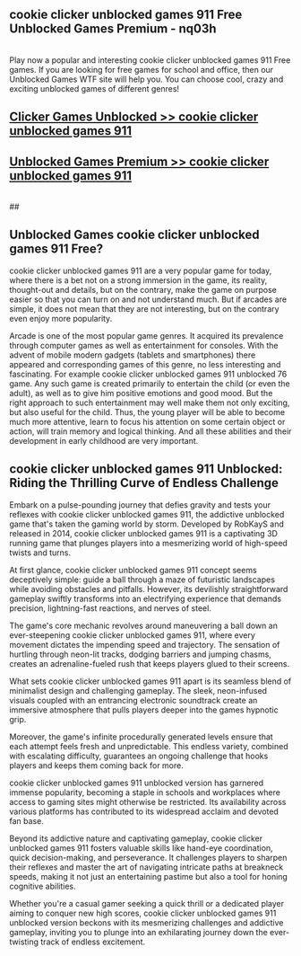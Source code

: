 ## cookie clicker  unblocked games 911 Free Unblocked Games Premium - nq03h <br>
<br>
Play now a popular and interesting cookie clicker  unblocked games 911 Free games. If you are looking for free games for school and office, then our Unblocked Games WTF site will help you. You can choose cool, crazy and exciting unblocked games of different genres!


##  [Clicker Games Unblocked >> cookie clicker  unblocked games 911](http://freeplayer.one?title=cookie_clicker__unblocked_games_911&ref=05)

##  [Unblocked Games Premium >> cookie clicker  unblocked games 911](http://freeplayer.one?title=cookie_clicker__unblocked_games_911&ref=05)
  <br>
  ##



## Unblocked Games cookie clicker  unblocked games 911 Free?

cookie clicker  unblocked games 911 are a very popular game for today, where there is a bet not on a strong immersion in the game, its reality, thought-out and details, but on the contrary, make the game on purpose easier so that you can turn on and not understand much. But if arcades are simple, it does not mean that they are not interesting, but on the contrary even enjoy more popularity.

Arcade is one of the most popular game genres. It acquired its prevalence through computer games as well as entertainment for consoles. With the advent of mobile modern gadgets (tablets and smartphones) there appeared and corresponding games of this genre, no less interesting and fascinating. For example cookie clicker  unblocked games 911 unblocked 76 game. Any such game is created primarily to entertain the child (or even the adult), as well as to give him positive emotions and good mood. But the right approach to such entertainment may well make them not only exciting, but also useful for the child. Thus, the young player will be able to become much more attentive, learn to focus his attention on some certain object or action, will train memory and logical thinking. And all these abilities and their development in early childhood are very important.

##  cookie clicker  unblocked games 911 Unblocked: Riding the Thrilling Curve of Endless Challenge

Embark on a pulse-pounding journey that defies gravity and tests your reflexes with cookie clicker  unblocked games 911, the addictive unblocked game that's taken the gaming world by storm. Developed by RobKayS and released in 2014, cookie clicker  unblocked games 911 is a captivating 3D running game that plunges players into a mesmerizing world of high-speed twists and turns.

At first glance, cookie clicker  unblocked games 911 concept seems deceptively simple: guide a ball through a maze of futuristic landscapes while avoiding obstacles and pitfalls. However, its devilishly straightforward gameplay swiftly transforms into an electrifying experience that demands precision, lightning-fast reactions, and nerves of steel.

The game's core mechanic revolves around maneuvering a ball down an ever-steepening cookie clicker  unblocked games 911, where every movement dictates the impending speed and trajectory. The sensation of hurtling through neon-lit tracks, dodging barriers and jumping chasms, creates an adrenaline-fueled rush that keeps players glued to their screens.

What sets cookie clicker  unblocked games 911 apart is its seamless blend of minimalist design and challenging gameplay. The sleek, neon-infused visuals coupled with an entrancing electronic soundtrack create an immersive atmosphere that pulls players deeper into the games hypnotic grip.

Moreover, the game's infinite procedurally generated levels ensure that each attempt feels fresh and unpredictable. This endless variety, combined with escalating difficulty, guarantees an ongoing challenge that hooks players and keeps them coming back for more.

cookie clicker  unblocked games 911 unblocked version has garnered immense popularity, becoming a staple in schools and workplaces where access to gaming sites might otherwise be restricted. Its availability across various platforms has contributed to its widespread acclaim and devoted fan base.

Beyond its addictive nature and captivating gameplay, cookie clicker  unblocked games 911 fosters valuable skills like hand-eye coordination, quick decision-making, and perseverance. It challenges players to sharpen their reflexes and master the art of navigating intricate paths at breakneck speeds, making it not just an entertaining pastime but also a tool for honing cognitive abilities.

Whether you're a casual gamer seeking a quick thrill or a dedicated player aiming to conquer new high scores, cookie clicker  unblocked games 911 unblocked version beckons with its mesmerizing challenges and addictive gameplay, inviting you to plunge into an exhilarating journey down the ever-twisting track of endless excitement.